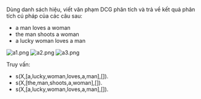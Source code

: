 Dùng danh sách hiệu, viết văn phạm DCG phân tích và 
trả về kết quả phân tích cú pháp của các câu sau:
- a man loves a woman
- the man shoots a woman
- a lucky woman loves a man

![a1.png](https://i.imgur.com/YcnYtj8.png)
![a2.png](https://i.imgur.com/MZePM5J.png)
![a3.png](https://i.imgur.com/qzqymlg.png)

Truy vấn: 
+ s(X,[a,lucky,woman,loves,a,man],[]).
+ s(X,[the,man,shoots,a,woman],[]).
+ s(X,[a,lucky,woman,loves,a,man],[]).
